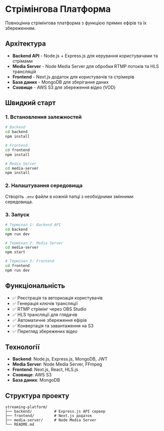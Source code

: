 # Стрімінгова Платформа

Повноцінна стрімінгова платформа з функцією прямих ефірів та їх збереженням.

## Архітектура

- **Backend API** - Node.js + Express.js для керування користувачами та стрімами
- **Media Server** - Node Media Server для обробки RTMP потоків та HLS трансляцій
- **Frontend** - Next.js додаток для користувачів та стрімерів
- **База даних** - MongoDB для зберігання даних
- **Сховище** - AWS S3 для збереження відео (VOD)

## Швидкий старт

### 1. Встановлення залежностей

```bash
# Backend
cd backend
npm install

# Frontend
cd frontend
npm install

# Media Server
cd media-server
npm install
```

### 2. Налаштування середовища

Створіть `.env` файли в кожній папці з необхідними змінними середовища.

### 3. Запуск

```bash
# Термінал 1: Backend API
cd backend
npm run dev

# Термінал 2: Media Server
cd media-server
npm start

# Термінал 3: Frontend
cd frontend
npm run dev
```

## Функціональність

- ✅ Реєстрація та авторизація користувачів
- ✅ Генерація ключів трансляції
- ✅ RTMP стрімінг через OBS Studio
- ✅ HLS трансляції для глядачів
- ✅ Автоматичне збереження ефірів
- ✅ Конвертація та завантаження на S3
- ✅ Перегляд збережених відео

## Технології

- **Backend**: Node.js, Express.js, MongoDB, JWT
- **Media Server**: Node Media Server, FFmpeg
- **Frontend**: Next.js, React, HLS.js
- **Сховище**: AWS S3
- **База даних**: MongoDB

## Структура проекту

```
streaming-platform/
├── backend/          # Express.js API сервер
├── frontend/         # Next.js додаток
├── media-server/     # Node Media Server
└── README.md
```
